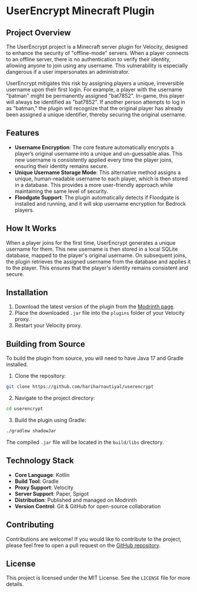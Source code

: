 # UserEncrypt Minecraft Plugin

## Project Overview
The UserEncrypt project is a Minecraft server plugin for Velocity, designed to enhance the security of "offline-mode" servers. When a player connects to an offline server, there is no authentication to verify their identity, allowing anyone to join using any username. This vulnerability is especially dangerous if a user impersonates an administrator.

UserEncrypt mitigates this risk by assigning players a unique, irreversible username upon their first login. For example, a player with the username "batman" might be permanently assigned "bat7852". In-game, this player will always be identified as "bat7852". If another person attempts to log in as "batman," the plugin will recognize that the original player has already been assigned a unique identifier, thereby securing the original username.

## Features

- **Username Encryption**: The core feature automatically encrypts a player’s original username into a unique and un-guessable alias. This new username is consistently applied every time the player joins, ensuring their identity remains secure.
- **Unique Username Storage Mode**: This alternative method assigns a unique, human-readable username to each player, which is then stored in a database. This provides a more user-friendly approach while maintaining the same level of security.
- **Floodgate Support**: The plugin automatically detects if Floodgate is installed and running, and it will skip username encryption for Bedrock players.

## How It Works
When a player joins for the first time, UserEncrypt generates a unique username for them. This new username is then stored in a local SQLite database, mapped to the player's original username. On subsequent joins, the plugin retrieves the assigned username from the database and applies it to the player. This ensures that the player's identity remains consistent and secure.

## Installation
1. Download the latest version of the plugin from the [Modrinth page](https://harihar.site/projects/userencrypt).
2. Place the downloaded `.jar` file into the `plugins` folder of your Velocity proxy.
3. Restart your Velocity proxy.

## Building from Source
To build the plugin from source, you will need to have Java 17 and Gradle installed.

1. Clone the repository:
```bash
git clone https://github.com/hariharnautiyal/userencrypt
```
2. Navigate to the project directory:
```bash
cd userencrypt
```
3. Build the plugin using Gradle:
```bash
./gradlew shadowJar
```
The compiled `.jar` file will be located in the `build/libs` directory.

## Technology Stack

- **Core Language**: Kotlin
- **Build Tool**: Gradle
- **Proxy Support**: Velocity
- **Server Support**: Paper, Spigot
- **Distribution**: Published and managed on Modrinth
- **Version Control**: Git & GitHub for open-source collaboration

## Contributing
Contributions are welcome! If you would like to contribute to the project, please feel free to open a pull request on the [GitHub repository](https.github.com/your-username/userencrypt).

## License
This project is licensed under the MIT License. See the `LICENSE` file for more details.
